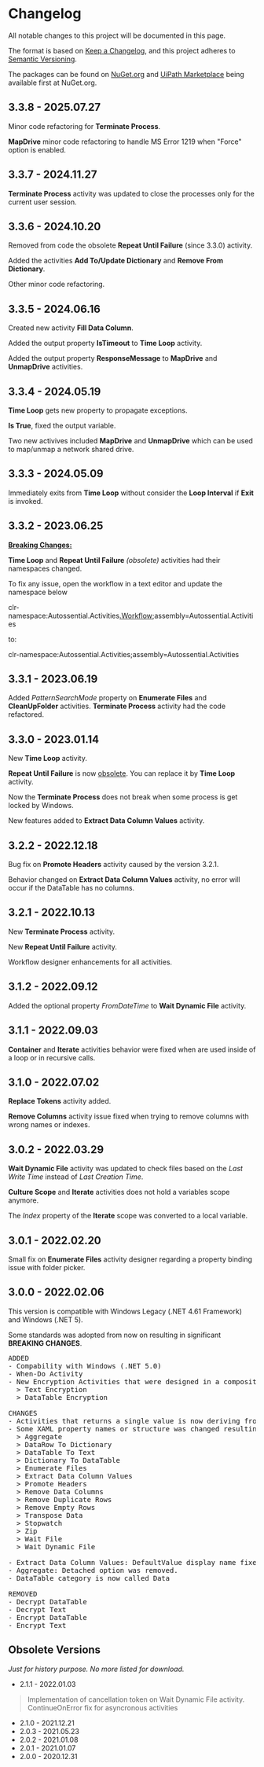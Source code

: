 # Changelog
All notable changes to this project will be documented in this page.

The format is based on [Keep a Changelog](https://keepachangelog.com/en/1.0.0/),
and this project adheres to [Semantic Versioning](https://semver.org/spec/v2.0.0.html).

The packages can be found on [NuGet.org](https://nuget.org/) and [UiPath Marketplace](https://marketplace.uipath.com/) being available first at NuGet.org.

## 3.3.8 - 2025.07.27

Minor code refactoring for **Terminate Process**.

**MapDrive** minor code refactoring to handle MS Error 1219 when "Force" option is enabled. 

## 3.3.7 - 2024.11.27
**Terminate Process** activity was updated to close the processes only for the current user session.

## 3.3.6 - 2024.10.20
Removed from code the obsolete **Repeat Until Failure** (since 3.3.0) activity.

Added the activities **Add To/Update Dictionary** and **Remove From Dictionary**.

Other minor code refactoring.

## 3.3.5 - 2024.06.16

Created new activity **Fill Data Column**.

Added the output property **IsTimeout** to **Time Loop** activity.

Added the output property **ResponseMessage** to **MapDrive** and **UnmapDrive** activities.

## 3.3.4 - 2024.05.19

**Time Loop** gets new property to propagate exceptions.

**Is True**, fixed the output variable.

Two new activives included **MapDrive** and **UnmapDrive** which can be used to map/unmap a network shared drive.

## 3.3.3 - 2024.05.09

Immediately exits from **Time Loop** without consider the **Loop Interval** if **Exit** is invoked.

## 3.3.2 - 2023.06.25

**<u>Breaking Changes:</u>**

**Time Loop** and **Repeat Until Failure** *(obsolete)* activities had their namespaces changed.

To fix any issue, open the workflow in a text editor and update the namespace below

clr-namespace:Autossential.Activities<u>.Workflow</u>;assembly=Autossential.Activities

to:

clr-namespace:Autossential.Activities;assembly=Autossential.Activities

## 3.3.1 - 2023.06.19

Added *PatternSearchMode* property on **Enumerate Files** and **CleanUpFolder** activities. 
**Terminate Process** activity had the code refactored.

## 3.3.0 - 2023.01.14

New **Time Loop** activity.

**Repeat Until Failure** is now <u>obsolete</u>. You can replace it by **Time Loop** activity.

Now the **Terminate Process** does not break when some process is get locked by Windows.

New features added to **Extract Data Column Values** activity.

## 3.2.2 - 2022.12.18

Bug fix on **Promote Headers** activity caused by the version 3.2.1.

Behavior changed on **Extract Data Column Values** activity, no error will occur if the DataTable has no columns.

## 3.2.1 - 2022.10.13

New **Terminate Process** activity.

New **Repeat Until Failure** activity.

Workflow designer enhancements for all activities.

## 3.1.2 - 2022.09.12

Added the optional property *FromDateTime* to **Wait Dynamic File** activity.

## 3.1.1 - 2022.09.03

**Container** and **Iterate** activities behavior were fixed when are used inside of a loop or in recursive calls.

## 3.1.0 - 2022.07.02

**Replace Tokens** activity added.

**Remove Columns** activity issue fixed when trying to remove columns with wrong names or indexes.

## 3.0.2 - 2022.03.29

**Wait Dynamic File** activity was updated to check files based on the *Last Write Time* instead of *Last Creation Time*.

**Culture Scope** and **Iterate** activities does not hold a variables scope anymore.

The *Index* property of the **Iterate** scope was converted to a local variable.


## 3.0.1 - 2022.02.20

Small fix on **Enumerate Files** activity designer regarding a property binding issue with folder picker.

## 3.0.0 - 2022.02.06

This version is compatible with Windows Legacy (.NET 4.61 Framework) and Windows (.NET 5).

Some standards was adopted from now on resulting in significant **BREAKING CHANGES**.

<pre class="changelog">
ADDED
- Compability with Windows (.NET 5.0)
- When-Do Activity
- New Encryption Activities that were designed in a composition way.
  > Text Encryption
  > DataTable Encryption

CHANGES
- Activities that returns a single value is now deriving from CodeActivity&lt;T>.
- Some XAML property names or structure was changed resulting in a BREAKING CHANGES for the below activities:
  > Aggregate
  > DataRow To Dictionary
  > DataTable To Text
  > Dictionary To DataTable
  > Enumerate Files
  > Extract Data Column Values
  > Promote Headers
  > Remove Data Columns
  > Remove Duplicate Rows
  > Remove Empty Rows
  > Transpose Data
  > Stopwatch
  > Zip
  > Wait File
  > Wait Dynamic File

- Extract Data Column Values: DefaultValue display name fixed.
- Aggregate: Detached option was removed.
- DataTable category is now called Data

REMOVED
- Decrypt DataTable
- Decrypt Text
- Encrypt DataTable
- Encrypt Text
</pre>


## Obsolete Versions

<i>Just for history purpose. No more listed for download.</i>

- 2.1.1 - 2022.01.03
> Implementation of cancellation token on Wait Dynamic File activity.<br>
> ContinueOnError fix for asyncronous activities
- 2.1.0 - 2021.12.21
- 2.0.3 - 2021.05.23
- 2.0.2 - 2021.01.08
- 2.0.1 - 2021.01.07
- 2.0.0 - 2020.12.31